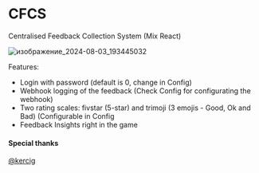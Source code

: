 # CFCS
Centralised Feedback Collection System (Mix React)

![изображение_2024-08-03_193445032](https://github.com/user-attachments/assets/5e094ba7-4eba-4d19-90b4-048dbaea9a2a)

Features:
* Login with password (default is 0, change in Config)
* Webhook logging of the feedback (Check Config for configurating the webhook)
* Two rating scales: fivstar (5-star) and trimoji (3 emojis - Good, Ok and Bad) (Configurable in Config
* Feedback Insights right in the game

#### Special thanks
[@kercig](https://github.com/kercig)
